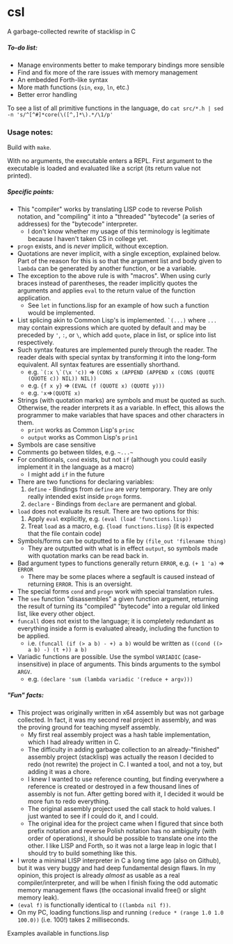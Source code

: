 # csl
A garbage-collected rewrite of stacklisp in C

##### To-do list:
* Manage environments better to make temporary bindings more sensible
* Find and fix more of the rare issues with memory management
* An embedded Forth-like syntax
* More math functions (`sin`, `exp`, `ln`, etc.)
* Better error handling

To see a list of all primitive functions in the language, do `cat src/*.h | sed -n 's/^[^#]*core(\([^,]*\).*/\1/p'`

### Usage notes:

Build with `make`.

With no arguments, the executable enters a REPL. First argument to the executable is loaded and evaluated like a script (its return value not printed).

##### Specific points:
* This "compiler" works by translating LISP code to reverse Polish notation, and "compiling" it into a "threaded" "bytecode" (a series of addresses) for the "bytecode" interpreter.
  * I don't know whether my usage of this terminology is legitimate because I haven't taken CS in college yet.
* `progn` exists, and is *never* implicit, without exception.
* Quotations are never implicit, with a single exception, explained below. Part of the reason for this is so that the argument list and body given to `lambda` can be generated by another function, or be a variable.
* The exception to the above rule is with "macros". When using curly braces instead of parentheses, the reader implicitly quotes the arguments and applies `eval` to the return value of the function application.
  * See `let` in functions.lisp for an example of how such a function would be implemented.
* List splicing akin to Common Lisp's is implemented. `` `(...) `` where `...` may contain expressions which are quoted by default and may be preceded by `'`, `:`, or `\`, which add `quote`, place in list, or splice into list respectively.
* Such syntax features are implemented purely through the reader. The reader deals with special syntax by transforming it into the long-form equivalent. All syntax features are essentially shorthand.
  * e.g. `` `(:x \`(\x 'c)) `` => `(CONS x (APPEND (APPEND x (CONS (QUOTE (QUOTE c)) NIL)) NIL))`
  * e.g. `{f x y}` => `(EVAL (f (QUOTE x) (QUOTE y)))`
  * e.g. `'x`=>`(QUOTE x)`
* Strings (with quotation marks) are symbols and must be quoted as such. Otherwise, the reader interprets it as a variable. In effect, this allows the programmer to make variables that have spaces and other characters in them.
  * `print` works as Common Lisp's `princ`
  * `output` works as Common Lisp's `prin1`
* Symbols are case sensitive
* Comments go between tildes, e.g. `~...~`
* For conditionals, `cond` exists, but not `if` (although you could easily implement it in the language as a macro)
  * I might add `if` in the future
* There are two functions for declaring variables:
  1. `define` - Bindings from `define` are *very* temporary. They are only really intended exist inside `progn` forms.
  2. `declare` - Bindings from `declare` are permanent and global.
* `load` does not evaluate its result. There are two options for this:
  1. Apply `eval` explicitly, e.g. `(eval (load 'functions.lisp))`
  2. Treat `load` as a macro, e.g. `{load functions.lisp}` (it is expected that the file contain code)
* Symbols/forms can be outputted to a file by `(file_out 'filename thing)`
  * They are outputted with what is in effect `output`, so symbols made with quotation marks can be read back in.
* Bad argument types to functions generally return `ERROR`, e.g. `(+ 1 'a)` => `ERROR`
  * There may be some places where a segfault is caused instead of returning `ERROR`. This is an oversight.
* The special forms `cond` and `progn` work with special translation rules.
* The `see` function "disassembles" a given function argument, returning the result of turning its "compiled" "bytecode" into a regular old linked list, like every other object.
* `funcall` does not exist to the language; it is completely redundant as everything inside a form is evaluated already, including the function to be applied.
  * i.e. `(funcall (if (> a b) - +) a b)` would be written as `((cond ((> a b) -) (t +)) a b)`
* Variadic functions are possible. Use the symbol `VARIADIC` (case-insensitive) in place of arguments. This binds arguments to the symbol `ARGV`.
  * e.g. `(declare 'sum (lambda variadic '(reduce + argv)))`

##### "Fun" facts:
* This project was originally written in x64 assembly but was not garbage collected. In fact, it was my second real project in assembly, and was the proving ground for teaching myself assembly.
  * My first real assembly project was a hash table implementation, which I had already written in C.
  * The difficulty in adding garbage collection to an already-"finished" assembly project (stacklisp) was actually the reason I decided to redo (not rewrite) the project in C. I wanted a tool, and not a toy, but adding it was a chore.
  * I knew I wanted to use reference counting, but finding everywhere a reference is created or destroyed in a few thousand lines of assembly is not fun. After getting bored with it, I decided it would be more fun to redo everything.
  * The original assembly project used the call stack to hold values. I just wanted to see if I could do it, and I could.
  * The original idea for the project came when I figured that since both prefix notation and reverse Polish notation has no ambiguity (with order of operations), it should be possible to translate one into the other. I like LISP and Forth, so it was not a large leap in logic that I should try to build something like this.
* I wrote a minimal LISP interpreter in C a long time ago (also on Github), but it was very buggy and had deep fundamental design flaws. In my opinion, this project is already *almost* as usable as a real compiler/interpreter, and will be when I finish fixing the odd automatic memory management flaws (the occasional invalid free() or slight memory leak).
* `(eval f)` is functionally identical to `((lambda nil f))`.
* On my PC, loading functions.lisp and running `(reduce * (range 1.0 1.0 100.0))` (i.e. 100!) takes 2 milliseconds.

Examples available in functions.lisp
